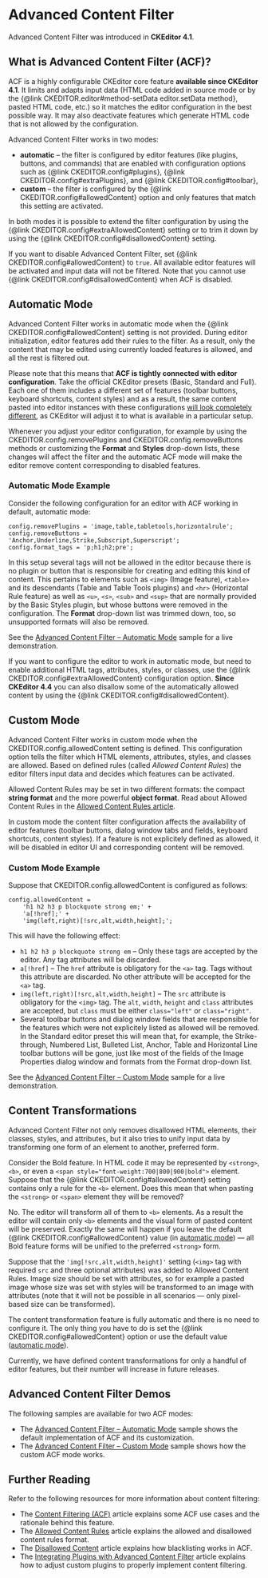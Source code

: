 <!--
Copyright (c) 2003-2014, CKSource - Frederico Knabben. All rights reserved.
For licensing, see LICENSE.md.
-->

# Advanced Content Filter

<p class="requirements">
	Advanced Content Filter was introduced in <strong>CKEditor 4.1</strong>.
</p>

## What is Advanced Content Filter (ACF)?

ACF is a highly configurable CKEditor core feature **available since CKEditor 4.1**. It limits and adapts input data (HTML code added in source mode or by the {@link CKEDITOR.editor#method-setData editor.setData method}, pasted HTML code, etc.) so it matches the editor configuration in the best possible way. It may also deactivate features which generate HTML code that is not allowed by the configuration.

Advanced Content Filter works in two modes:

* **automatic** &ndash; the filter is configured by editor features (like plugins, buttons, and commands) that are enabled with configuration options such as {@link CKEDITOR.config#plugins}, {@link CKEDITOR.config#extraPlugins}, and {@link CKEDITOR.config#toolbar},
* **custom** &ndash; the filter is configured by the {@link CKEDITOR.config#allowedContent} option and only features that match this setting are activated.

In both modes it is possible to extend the filter configuration by using the {@link CKEDITOR.config#extraAllowedContent} setting or to trim it down by using the {@link CKEDITOR.config#disallowedContent} setting.

<p class="tip">
	If you want to disable Advanced Content Filter, set {@link CKEDITOR.config#allowedContent} to <code>true</code>. All available editor features will be activated and input data will not be filtered. Note that you cannot use {@link CKEDITOR.config#disallowedContent} when ACF is disabled.
</p>


## Automatic Mode

Advanced Content Filter works in automatic mode when the {@link CKEDITOR.config#allowedContent} setting is not provided. During editor initialization, editor features add their rules to the filter. As a result, only the content that may be edited using currently loaded features is allowed, and all the rest is filtered out.

Please note that this means that **ACF is tightly connected with editor configuration**. Take the official CKEditor presets (Basic, Standard and Full). Each one of them includes a different set of features (toolbar buttons, keyboard shortcuts, content styles) and as a result, the same content pasted into editor instances with these configurations [will look completely different](http://ckeditor.com/demo#acf), as CKEditor will adjust it to what is available in a particular setup.

Whenever you adjust your editor configuration, for example by using the CKEDITOR.config.removePlugins and CKEDITOR.config.removeButtons methods or customizing the **Format** and **Styles** drop-down lists, these changes will affect the filter and the automatic ACF mode will make the editor remove content corresponding to disabled features.

### Automatic Mode Example

Consider the following configuration for an editor with ACF working in default, automatic mode:

	config.removePlugins = 'image,table,tabletools,horizontalrule';
	config.removeButtons = 'Anchor,Underline,Strike,Subscript,Superscript';
	config.format_tags = 'p;h1;h2;pre';

In this setup several tags will not be allowed in the editor because there is no plugin or button that is responsible for creating and editing this kind of content. This pertains to elements such as `<img>` (Image feature), `<table>` and its descendants (Table and Table Tools plugins) and `<hr>` (Horizontal Rule feature) as well as `<u>`, `<s>`, `<sub>` and `<sup>` that are normally provided by the Basic Styles plugin, but whose buttons were removed in the configuration. The **Format** drop-down list was trimmed down, too, so unsupported formats will also be removed.

See the [Advanced Content Filter &ndash; Automatic Mode](http://sdk.ckeditor.com/samples/acf.html) sample for a live demonstration.

<p class="tip">
	If you want to configure the editor to work in automatic mode, but need to enable additional HTML tags, attributes, styles, or classes, use the {@link CKEDITOR.config#extraAllowedContent} configuration option. <strong>Since CKEditor 4.4</strong> you can also disallow some of the automatically allowed content by using the {@link CKEDITOR.config#disallowedContent}.
</p>


## Custom Mode

Advanced Content Filter works in custom mode when the CKEDITOR.config.allowedContent setting is defined. This configuration option tells the filter which HTML elements, attributes, styles, and classes are allowed. Based on defined rules (called *Allowed Content Rules*) the editor filters input data and decides which features can be activated.

Allowed Content Rules may be set in two different formats: the compact **string format** and the more powerful **object format**. Read about Allowed Content Rules in the [Allowed Content Rules article](#!/guide/dev_allowed_content_rules).

In custom mode the content filter configuration affects the availability of editor features (toolbar buttons, dialog window tabs and fields, keyboard shortcuts, content styles). If a feature is not explicitely defined as allowed, it will be disabled in editor UI and corresponding content will be removed.

### Custom Mode Example

Suppose that CKEDITOR.config.allowedContent is configured as follows:
	
	config.allowedContent = 
		'h1 h2 h3 p blockquote strong em;' +
		'a[!href];' +
		'img(left,right)[!src,alt,width,height];';

This will have the following effect:

* `h1 h2 h3 p blockquote strong em` &ndash; Only these tags are accepted by the editor. Any tag attributes will be discarded.
* `a[!href]` &ndash; The `href` attribute is obligatory for the `<a>` tag. Tags without this attribute are discarded. No other attribute will be accepted for the `<a>` tag.
* `img(left,right)[!src,alt,width,height]` &ndash; The `src` attribute is obligatory for the `<img>` tag. The `alt`, `width`, `height` and `class` attributes are accepted, but `class` must be either `class="left"` or `class="right"`.
* Several toolbar buttons and dialog window fields that are responsible for the features which were not explicitely listed as allowed will be removed. In the Standard editor preset this will mean that, for example, the Strike-through, Numbered List, Bulleted List, Anchor, Table and Horizontal Line toolbar buttons will be gone, just like most of the fields of the Image Properties dialog window and formats from the Format drop-down list.

See the [Advanced Content Filter &ndash; Custom Mode](http://sdk.ckeditor.com/samples/acf_custom.html) sample for a live demonstration.

## Content Transformations

Advanced Content Filter not only removes disallowed HTML elements, their classes, styles, and attributes, but it also tries to unify input data by transforming one form of an element to another, preferred form.

Consider the Bold feature. In HTML code it may be represented by `<strong>`, `<b>`, or even a `<span style="font-weight:700|800|900|bold">` element. Suppose that the {@link CKEDITOR.config#allowedContent} setting contains only a rule for the `<b>` element. Does this mean that when pasting the `<strong>` or `<span>` element they will be removed?

No. The editor will transform all of them to `<b>` elements. As a result the editor will contain only `<b>` elements and the visual form of pasted content will be preserved. Exactly the same will happen if you leave the default {@link CKEDITOR.config#allowedContent} value (in [automatic mode](#!/guide/dev_advanced_content_filter-section-2)) &mdash; all Bold feature forms will be unified to the preferred `<strong>` form.

Suppose that the `'img[!src,alt,width,height]'` setting (`<img>` tag with required `src` and three optional attributes) was added to Allowed Content Rules. Image size should be set with attributes, so for example a pasted image whose size was set with styles will be transformed to an image with attributes (note that it will not be possible in all scenarios &mdash; only pixel-based size can be transformed).

The content transformation feature is fully automatic and there is no need to configure it. The only thing you have to do is set the {@link CKEDITOR.config#allowedContent} option or use the default value ([automatic mode](#!/guide/dev_advanced_content_filter-section-2)).

Currently, we have defined content transformations for only a handful of editor features, but their number will increase in future releases.

## Advanced Content Filter Demos

The following samples are available for two ACF modes:

* The [Advanced Content Filter &ndash; Automatic Mode](http://sdk.ckeditor.com/samples/acf.html) sample shows the default implementation of ACF and its customization.
* The [Advanced Content Filter &ndash; Custom Mode](http://sdk.ckeditor.com/samples/acfcustom.html) sample shows how the custom ACF mode works.

## Further Reading

Refer to the following resources for more information about content filtering:

* The [Content Filtering (ACF)](#!/guide/dev_acf) article explains some ACF use cases and the rationale behind this feature.
* The [Allowed Content Rules](#!/guide/dev_allowed_content_rules) article explains the allowed and disallowed content rules format.
* The [Disallowed Content](#!/guide/dev_disallowed_content) article explains how blacklisting works in ACF.
* The [Integrating Plugins with Advanced Content Filter](#!/guide/plugin_sdk_integration_with_acf) article explains how to adjust custom plugins to properly implement content filtering.
